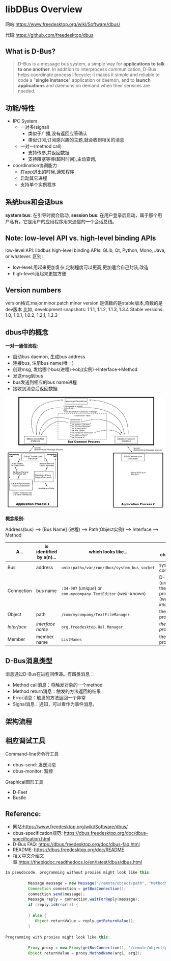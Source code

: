 # libDBus Overview

网站:https://www.freedesktop.org/wiki/Software/dbus/

代码:https://github.com/freedesktop/dbus

## What is D-Bus?
> D-Bus is a message bus system, a simple way for **applications to talk to one another**. In addition to interprocess communication, D-Bus helps coordinate process lifecycle; it makes it simple and reliable to code a "**single instance**" application or daemon, and to **launch applications** and daemons on demand when their services are needed.

## 功能/特性

* IPC System
  * 一对多(signal)
    * 类似于广播,没有返回应答确认
    * 类似订阅,订阅感兴趣的主题,就会收到相关的消息
  * 一对一(method call)
    * 支持传参,并返回数据
    * 支持阻塞等待(超时时间),主动查询,
* coordination协调能力
  * 在app退出的时候,通知程序
  * 启动其它进程
  * 支持单个实例程序

## 系统bus和会话bus

**system bus**: 在引导时就会启动,
**session bus**: 在用户登录后启动，属于那个用户私有。它是用户的应用程序用来通信的一个会话总线。

## Note: low-level API vs. high-level binding APIs

low-level API: libdbus
high-level binding APIs: GLib, Qt, Python, Mono, Java, or whatever.
区别:

* low-level:用起来更加复杂,定制程度可以更高,更加适合自己封装,改造
* high-level:用起来更加方便

## Version numbers

version格式:major.minor.patch
minor version 是偶数的是stable版本,奇数的是dev版本
比如, development snapshots: 1.1.1, 1.1.2, 1.1.3, 1.3.4
Stable versions: 1.0, 1.0.1, 1.0.2, 1.2.1, 1.2.3

## dbus中的概念

**一对一通信流程:**

* 启动bus daemon, 生成bus address
* 连接bus, 注册bus name(唯一)
* 创建msg, 发给哪个bus(进程)->obj(实例)->Interface->Method
* 发送msg到bus
* bus发送到相应的bus name进程
* 接收到消息后返回数据

![](Overview.assets/dbus_diagram.png)

**概念级别:**

Address(bus) –> [Bus Name] (进程) –> Path(Object实例) –> Interface –> Method

| **A...**    | **is identified by a(n)...** | **which looks like...**                                      | **and is chosen by...**                               |
| ----------- | ---------------------------- | ------------------------------------------------------------ | ----------------------------------------------------- |
| Bus         | address                      | `unix:path=/var/run/dbus/system_bus_socket`                  | system configuration                                  |
| Connection  | bus name                     | `:34-907` (*unique*) or `com.mycompany.TextEditor` (*well-known*) | D-Bus (*unique*) or the owning program (*well-known*) |
| Object      | path                         | `/com/mycompany/TextFileManager`                             | the owning program                                    |
| *Interface* | *interface name*             | `org.freedesktop.Hal.Manager`                                | *the owning program*                                  |
| Member      | member name                  | `ListNames`                                                  | the owning program                                    |

## D-Bus消息类型

消息通过D-Bus在进程间传递。有四类消息：
* Method call消息：将触发对象的一个method
* Method return消息：触发的方法返回的结果
* Error消息：触发的方法返回一个异常
* Signal消息：通知，可以看作为事件消息。



## 架构流程



## 相应调试工具
Command-line命令行工具
* dbus-send: 发送消息
* dbus-monitor: 监控

Graphical图形工具
* D-Feet
* Bustle



## Reference:

* 网站:https://www.freedesktop.org/wiki/Software/dbus/
* dbus-specification规范: https://dbus.freedesktop.org/doc/dbus-specification.html
* D-Bus FAQ: https://dbus.freedesktop.org/doc/dbus-faq.html
* README: https://dbus.freedesktop.org/doc/README
* 相关中文介绍文章:https://thebigdoc.readthedocs.io/en/latest/dbus/dbus.html


```java
In pseudocode, programming without proxies might look like this:

          Message message = new Message("/remote/object/path", "MethodName", arg1, arg2);
          Connection connection = getBusConnection();
          connection.send(message);
          Message reply = connection.waitForReply(message);
          if (reply.isError()) {

          } else {
             Object returnValue = reply.getReturnValue();
          }

Programming with proxies might look like this:

          Proxy proxy = new Proxy(getBusConnection(), "/remote/object/path");
          Object returnValue = proxy.MethodName(arg1, arg2);
```